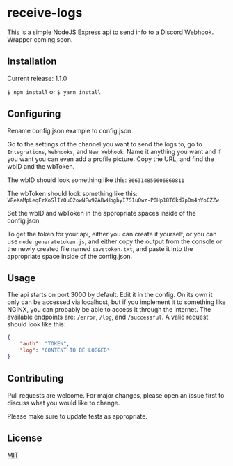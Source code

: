 # receive-logs

This is a simple NodeJS Express api to send info to a Discord Webhook. Wrapper coming soon.

## Installation

Current release: 1.1.0

`$ npm install` or `$ yarn install`

## Configuring

Rename config.json.example to config.json

Go to the settings of the channel you want to send the logs to, go to `Integrations`, `Webhooks`, and `New Webhook`. Name it anything you want and if you want you can even add a profile picture. 
Copy the URL, and find the wbID and the wbToken.

The wbID should look something like this: `866314856606860811`

The wbToken should look something like this: `VReXaMpLeqFzXoSlIYOuQ2owNFw92ABwHbgbyI7S1uOwz-P0Hp18T6kd7pDm4nYoCZZw`

Set the wbID and wbToken in the appropriate spaces inside of the config.json.

To get the token for your api, either you can create it yourself, or you can use `node generatetoken.js`, and either copy the output from the console or the newly created file named `savetoken.txt`, and paste it into the appropriate space inside of the config.json.

## Usage

The api starts on port 3000 by default. Edit it in the config. On its own it only can be accessed via localhost, but if you implement it to something like NGINX, you can probably be able to access it through the internet. The available endpoints are: `/error`, `/log`, and `/successful`. 
A valid request should look like this:
```json
{
    "auth": "TOKEN",
    "log": "CONTENT TO BE LOGGED"
}
```


## Contributing
Pull requests are welcome. For major changes, please open an issue first to discuss what you would like to change.

Please make sure to update tests as appropriate.

## License
[MIT](https://choosealicense.com/licenses/mit/)